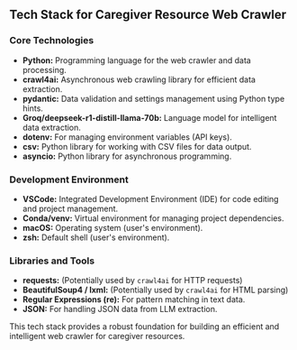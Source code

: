 ## Tech Stack for Caregiver Resource Web Crawler

### Core Technologies

*   **Python:** Programming language for the web crawler and data processing.
*   **crawl4ai:** Asynchronous web crawling library for efficient data extraction.
*   **pydantic:** Data validation and settings management using Python type hints.
*   **Groq/deepseek-r1-distill-llama-70b:** Language model for intelligent data extraction.
*   **dotenv:** For managing environment variables (API keys).
*   **csv:** Python library for working with CSV files for data output.
*   **asyncio:** Python library for asynchronous programming.

### Development Environment

*   **VSCode:** Integrated Development Environment (IDE) for code editing and project management.
*   **Conda/venv:** Virtual environment for managing project dependencies.
*   **macOS:** Operating system (user's environment).
*   **zsh:** Default shell (user's environment).

### Libraries and Tools

*   **requests:** (Potentially used by `crawl4ai` for HTTP requests)
*   **BeautifulSoup4 / lxml:** (Potentially used by `crawl4ai` for HTML parsing)
*   **Regular Expressions (re):** For pattern matching in text data.
*   **JSON:** For handling JSON data from LLM extraction.

This tech stack provides a robust foundation for building an efficient and intelligent web crawler for caregiver resources.
